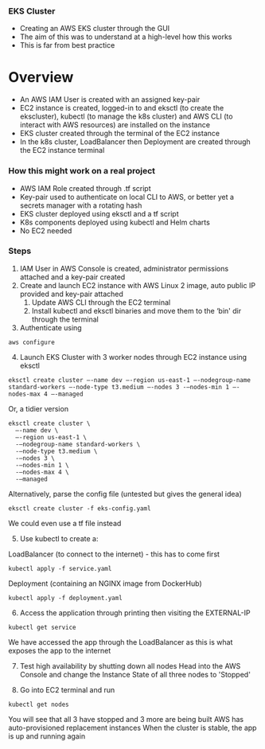 ### EKS Cluster

- Creating an AWS EKS cluster through the GUI
- The aim of this was to understand at a high-level how this works
- This is far from best practice

# Overview

- An AWS IAM User is created with an assigned key-pair
- EC2 instance is created, logged-in to and eksctl (to create the ekscluster), kubectl (to manage the k8s cluster) and AWS CLI (to interact with AWS resources) are installed on the instance
- EKS cluster created through the terminal of the EC2 instance
- In the k8s cluster, LoadBalancer then Deployment are created through the EC2 instance terminal

### How this might work on a real project

- AWS IAM Role created through .tf script
- Key-pair used to authenticate on local CLI to AWS, or better yet a secrets manager with a rotating hash
- EKS cluster deployed using eksctl and a tf script
- K8s components deployed using kubectl and Helm charts
- No EC2 needed

### Steps

1. IAM User in AWS Console is created, administrator permissions attached and a key-pair created
2. Create and launch EC2 instance with AWS Linux 2 image, auto public IP provided and key-pair attached
    1. Update AWS CLI through the EC2 terminal
    2. Install kubectl and eksctl binaries and move them to the ‘bin' dir through the terminal
3. Authenticate using

```
aws configure
```

4. Launch EKS Cluster with 3 worker nodes through EC2 instance using eksctl
```
eksctl create cluster —-name dev —-region us-east-1 —-nodegroup-name standard-workers —-node-type t3.medium —-nodes 3 -—nodes-min 1 —-nodes-max 4 —-managed
```

Or, a tidier version
```
eksctl create cluster \
  —-name dev \ 
  —-region us-east-1 \ 
  -—nodegroup-name standard-workers \
  -—node-type t3.medium \
  -—nodes 3 \
  -—nodes-min 1 \
  -—nodes-max 4 \ 
  -—managed
```

Alternatively, parse the config file (untested but gives the general idea)
```
eksctl create cluster -f eks-config.yaml
```

We could even use a tf file instead

5. Use kubectl to create a:

LoadBalancer (to connect to the internet) - this has to come first
```
kubectl apply -f service.yaml
```
 
Deployment (containing an NGINX image from DockerHub)
```
kubectl apply -f deployment.yaml
```

6. Access the application through printing then visiting the EXTERNAL-IP
```
kubectl get service
```
We have accessed the app through the LoadBalancer as this is what exposes the app to the internet

7. Test high availability by shutting down all nodes
Head into the AWS Console and change the Instance State of all three nodes to 'Stopped'

8. Go into EC2 terminal and run
```
kubectl get nodes
```
You will see that all 3 have stopped and 3 more are being built
AWS has auto-provisioned replacement instances
When the cluster is stable, the app is up and running again    